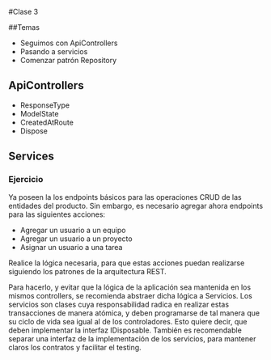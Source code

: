 #Clase 3

##Temas

- Seguimos con ApiControllers
- Pasando a servicios
- Comenzar patrón Repository

## ApiControllers

- ResponseType
- ModelState
- CreatedAtRoute
- Dispose

## Services

### Ejercicio

Ya poseen la los endpoints básicos para las operaciones CRUD de las entidades del producto.
Sin embargo, es necesario agregar ahora endpoints para las siguientes acciones:
- Agregar un usuario a un equipo
- Agregar un usuario a un proyecto
- Asignar un usuario a una tarea

Realice la lógica necesaria, para que estas acciones puedan realizarse siguiendo los patrones de la arquitectura REST.

Para hacerlo, y evitar que la lógica de la aplicación sea mantenida en los mismos controllers, se recomienda abstraer dicha lógica a Servicios.
Los servicios son clases cuya responsabilidad radica en realizar estas transacciones de manera atómica, y deben programarse de tal manera que su ciclo de vida sea igual al de los controladores. Esto quiere decir, que deben implementar la interfaz IDisposable.
También es recomendable separar una interfaz de la implementación de los servicios, para mantener claros los contratos y facilitar el testing.
